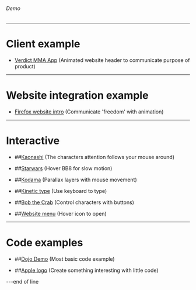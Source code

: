 ###### Demo

---

# Client example

+ [Verdict MMA App](https://nerdmanship.github.io/_verdict-module/dist/)
(Animated website header to communicate purpose of product)

---

# Website integration example

+ [Firefox website intro](http://s.codepen.io/nerdmanship/debug/rrrajP)
(Communicate 'freedom' with animation)

---

# Interactive

+ ##[Kaonashi](http://codepen.io/nerdmanship/full/RpoYOL/)
(The characters attention follows your mouse around)

+ ##[Starwars](https://nerdmanship.github.io/bb8/dist/)
(Hover BB8 for slow motion)

+ ##[Kodama](https://nerdmanship.github.io/kodamaProject/dist/)
(Parallax layers with mouse movement)

+ ##[Kinetic type](http://s.codepen.io/nerdmanship/debug/WGzGVy)
(Use keyboard to type)

+ ##[Bob the Crab](http://s.codepen.io/nerdmanship/debug/YqdgvG)
(Control characters with buttons)

+ ##[Website menu](http://s.codepen.io/nerdmanship/debug/YNEggb)
(Hover icon to open)

---

# Code examples

+ ##[Dojo Demo](http://codepen.io/nerdmanship/pen/19badb721dffaf9f23fbeda94b51bbf5)
(Most basic code example)

+ ##[Apple logo](http://codepen.io/nerdmanship/pen/0b7b885593b753fcdb2e7ffaec9bfe0a/)
(Create something interesting with little code)


---end of line